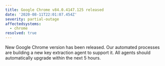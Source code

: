 ```yaml
---
title: Google Chrome v84.0.4147.125 released
date: '2020-08-11T22:01:07.454Z'
severity: partial-outage
affectedsystems:
  - chrome
resolved: true
---
```

New Google Chrome version has been released. Our automated processes are building a new key extraction agent to support it. All agents should automatically upgrade within the next 5 hours.

<!--- language code: en -->
